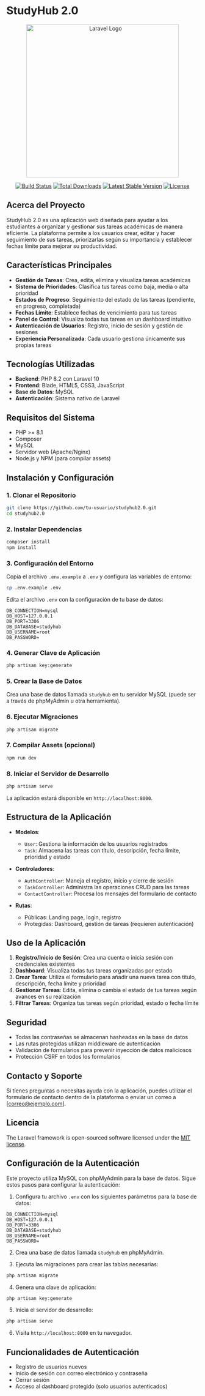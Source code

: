# StudyHub 2.0

<p align="center"><a href="https://laravel.com" target="_blank"><img src="https://raw.githubusercontent.com/laravel/art/master/logo-lockup/5%20SVG/2%20CMYK/1%20Full%20Color/laravel-logolockup-cmyk-red.svg" width="400" alt="Laravel Logo"></a></p>

<p align="center">
<a href="https://github.com/laravel/framework/actions"><img src="https://github.com/laravel/framework/workflows/tests/badge.svg" alt="Build Status"></a>
<a href="https://packagist.org/packages/laravel/framework"><img src="https://img.shields.io/packagist/dt/laravel/framework" alt="Total Downloads"></a>
<a href="https://packagist.org/packages/laravel/framework"><img src="https://img.shields.io/packagist/v/laravel/framework" alt="Latest Stable Version"></a>
<a href="https://packagist.org/packages/laravel/framework"><img src="https://img.shields.io/packagist/l/laravel/framework" alt="License"></a>
</p>

## Acerca del Proyecto

StudyHub 2.0 es una aplicación web diseñada para ayudar a los estudiantes a organizar y gestionar sus tareas académicas de manera eficiente. La plataforma permite a los usuarios crear, editar y hacer seguimiento de sus tareas, priorizarlas según su importancia y establecer fechas límite para mejorar su productividad.

## Características Principales

- **Gestión de Tareas**: Crea, edita, elimina y visualiza tareas académicas
- **Sistema de Prioridades**: Clasifica tus tareas como baja, media o alta prioridad
- **Estados de Progreso**: Seguimiento del estado de las tareas (pendiente, en progreso, completada)
- **Fechas Límite**: Establece fechas de vencimiento para tus tareas
- **Panel de Control**: Visualiza todas tus tareas en un dashboard intuitivo
- **Autenticación de Usuarios**: Registro, inicio de sesión y gestión de sesiones
- **Experiencia Personalizada**: Cada usuario gestiona únicamente sus propias tareas

## Tecnologías Utilizadas

- **Backend**: PHP 8.2 con Laravel 10
- **Frontend**: Blade, HTML5, CSS3, JavaScript
- **Base de Datos**: MySQL
- **Autenticación**: Sistema nativo de Laravel

## Requisitos del Sistema

- PHP >= 8.1
- Composer
- MySQL
- Servidor web (Apache/Nginx)
- Node.js y NPM (para compilar assets)

## Instalación y Configuración

### 1. Clonar el Repositorio

```bash
git clone https://github.com/tu-usuario/studyhub2.0.git
cd studyhub2.0
```

### 2. Instalar Dependencias

```bash
composer install
npm install
```

### 3. Configuración del Entorno

Copia el archivo `.env.example` a `.env` y configura las variables de entorno:

```bash
cp .env.example .env
```

Edita el archivo `.env` con la configuración de tu base de datos:

```
DB_CONNECTION=mysql
DB_HOST=127.0.0.1
DB_PORT=3306
DB_DATABASE=studyhub
DB_USERNAME=root
DB_PASSWORD=
```

### 4. Generar Clave de Aplicación

```bash
php artisan key:generate
```

### 5. Crear la Base de Datos

Crea una base de datos llamada `studyhub` en tu servidor MySQL (puede ser a través de phpMyAdmin u otra herramienta).

### 6. Ejecutar Migraciones

```bash
php artisan migrate
```

### 7. Compilar Assets (opcional)

```bash
npm run dev
```

### 8. Iniciar el Servidor de Desarrollo

```bash
php artisan serve
```

La aplicación estará disponible en `http://localhost:8000`.

## Estructura de la Aplicación

- **Modelos**: 
  - `User`: Gestiona la información de los usuarios registrados
  - `Task`: Almacena las tareas con título, descripción, fecha límite, prioridad y estado

- **Controladores**:
  - `AuthController`: Maneja el registro, inicio y cierre de sesión
  - `TaskController`: Administra las operaciones CRUD para las tareas
  - `ContactController`: Procesa los mensajes del formulario de contacto

- **Rutas**:
  - Públicas: Landing page, login, registro
  - Protegidas: Dashboard, gestión de tareas (requieren autenticación)

## Uso de la Aplicación

1. **Registro/Inicio de Sesión**: Crea una cuenta o inicia sesión con credenciales existentes
2. **Dashboard**: Visualiza todas tus tareas organizadas por estado
3. **Crear Tarea**: Utiliza el formulario para añadir una nueva tarea con título, descripción, fecha límite y prioridad
4. **Gestionar Tareas**: Edita, elimina o cambia el estado de tus tareas según avances en su realización
5. **Filtrar Tareas**: Organiza tus tareas según prioridad, estado o fecha límite

## Seguridad

- Todas las contraseñas se almacenan hasheadas en la base de datos
- Las rutas protegidas utilizan middleware de autenticación
- Validación de formularios para prevenir inyección de datos maliciosos
- Protección CSRF en todos los formularios

## Contacto y Soporte

Si tienes preguntas o necesitas ayuda con la aplicación, puedes utilizar el formulario de contacto dentro de la plataforma o enviar un correo a [correo@ejemplo.com].

## Licencia

The Laravel framework is open-sourced software licensed under the [MIT license](https://opensource.org/licenses/MIT).

## Configuración de la Autenticación

Este proyecto utiliza MySQL con phpMyAdmin para la base de datos. Sigue estos pasos para configurar la autenticación:

1. Configura tu archivo `.env` con los siguientes parámetros para la base de datos:

```
DB_CONNECTION=mysql
DB_HOST=127.0.0.1
DB_PORT=3306
DB_DATABASE=studyhub
DB_USERNAME=root
DB_PASSWORD=
```

2. Crea una base de datos llamada `studyhub` en phpMyAdmin.

3. Ejecuta las migraciones para crear las tablas necesarias:

```bash
php artisan migrate
```

4. Genera una clave de aplicación:

```bash
php artisan key:generate
```

5. Inicia el servidor de desarrollo:

```bash
php artisan serve
```

6. Visita `http://localhost:8000` en tu navegador.

## Funcionalidades de Autenticación

- Registro de usuarios nuevos
- Inicio de sesión con correo electrónico y contraseña
- Cerrar sesión
- Acceso al dashboard protegido (solo usuarios autenticados)
